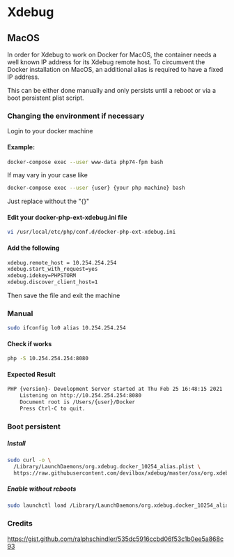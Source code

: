 # Xdebug


## MacOS

In order for Xdebug to work on Docker for MacOS, the container needs a well known IP address
for its Xdebug remote host. To circumvent the Docker installation on MacOS, an additional
alias is required to have a fixed IP address.

This can be either done manually and only persists until a reboot or via a boot persistent
plist script.

### Changing the environment if necessary

Login to your docker machine
#### Example: 
```bash
docker-compose exec --user www-data php74-fpm bash
```
If may vary in your case like
```bash
docker-compose exec --user {user} {your php machine} bash
```
Just replace without the "{}"

#### Edit your docker-php-ext-xdebug.ini file
```bash
vi /usr/local/etc/php/conf.d/docker-php-ext-xdebug.ini
```
#### Add the following
```bash
xdebug.remote_host = 10.254.254.254
xdebug.start_with_request=yes
xdebug.idekey=PHPSTORM
xdebug.discover_client_host=1
```
Then save the file and exit the machine

### Manual
```bash
sudo ifconfig lo0 alias 10.254.254.254
```

#### Check if works
```bash
php -S 10.254.254.254:8080
```

#### Expected Result
```bash
PHP {version}- Development Server started at Thu Feb 25 16:48:15 2021
	Listening on http://10.254.254.254:8080
	Document root is /Users/{user}/Docker
	Press Ctrl-C to quit.
```

### Boot persistent

##### Install
```bash
sudo curl -o \
  /Library/LaunchDaemons/org.xdebug.docker_10254_alias.plist \
  https://raw.githubusercontent.com/devilbox/xdebug/master/osx/org.xdebug.docker_10254_alias.plist
```
##### Enable without reboots
```bash
sudo launchctl load /Library/LaunchDaemons/org.xdebug.docker_10254_alias.plist
```

### Credits

https://gist.github.com/ralphschindler/535dc5916ccbd06f53c1b0ee5a868c93